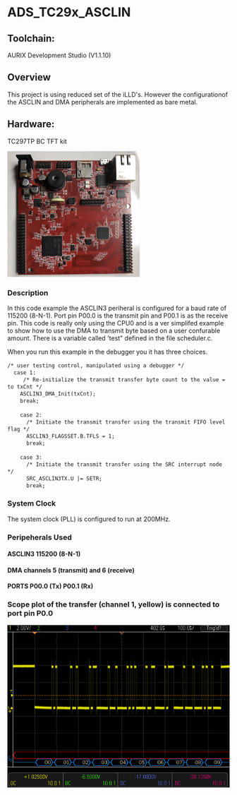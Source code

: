 # ADS_TC29x_ASCLIN
## Toolchain: 
AURIX Development Studio (V1.1.10)
## Overview
This project is using reduced set of the iLLD's. However the configurationof the ASCLIN and DMA peripherals are implemented as bare metal. 
## Hardware: 
TC297TP BC TFT kit

<img src="images/tc297_appkit.png" width="300" >

### Description
In this code example the ASCLIN3 periheral is configured for a baud rate of 115200 (8-N-1). Port pin P00.0 is the transmit pin and P00.1 is as the receive pin. This code is really only using the CPU0 and is a ver simplifed example to show how to use the DMA to transmit byte based on a user confurable amount. There is a variable called 'test" defined in the file scheduler.c. 

When you run this example in the debugger you it has three choices. 

	/* user testing control, manipulated using a debugger */
	  case 1:
         /* Re-initialize the transmit transfer byte count to the value = to txCnt */
	    ASCLIN3_DMA_Init(txCnt);
	    break;

        case 2:
          /* Initiate the transmit transfer using the transmit FIFO level flag */
          ASCLIN3_FLAGSSET.B.TFLS = 1;
          break;

        case 3:
          /* Initiate the transmit transfer using the SRC interrupt node */
          SRC_ASCLIN3TX.U |= SETR;
          break;

### System Clock
The system clock (PLL) is configured to run at 200MHz.
### Peripeherals Used
#### ASCLIN3 115200 (8-N-1)
#### DMA channels 5 (transmit) and 6 (receive)
#### PORTS P00.0 (Tx) P00.1 (Rx)
### Scope plot of the transfer (channel 1, yellow) is connected to port pin P0.0 
<img src="images/scope_plot_asclin_dma_tx_channel.png" width="600" >
